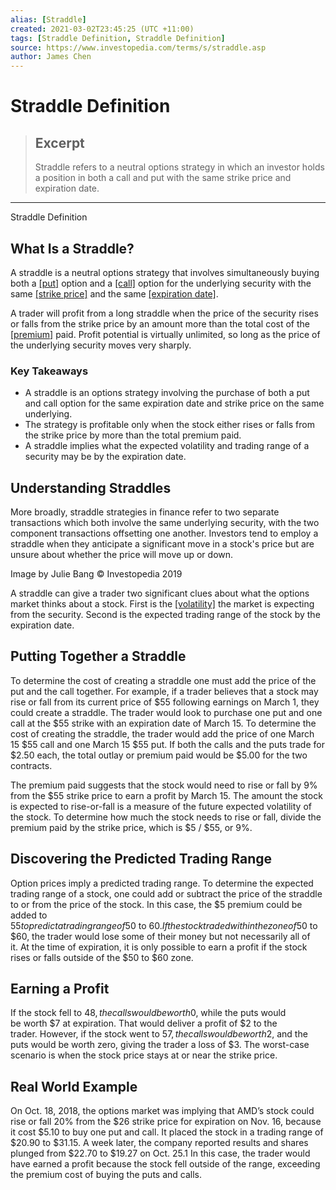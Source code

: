 ```yaml
---
alias: [Straddle]
created: 2021-03-02T23:45:25 (UTC +11:00)
tags: [Straddle Definition, Straddle Definition]
source: https://www.investopedia.com/terms/s/straddle.asp
author: James Chen
---
```


# Straddle Definition

> ## Excerpt
> Straddle refers to a neutral options strategy in which an investor holds a position in both a call and put with the same strike price and expiration date.

---

Straddle Definition
## What Is a Straddle?

A straddle is a neutral options strategy that involves simultaneously buying both a [[put]](https://www.investopedia.com/terms/p/putoption.asp) option and a [[call]](https://www.investopedia.com/terms/c/call.asp) option for the underlying security with the same [[strike price]](https://www.investopedia.com/terms/s/strikeprice.asp) and the same [[expiration date]](https://www.investopedia.com/terms/e/expiration-date.asp).

A trader will profit from a long straddle when the price of the security rises or falls from the strike price by an amount more than the total cost of the [[premium]](https://www.investopedia.com/terms/p/premium.asp) paid. Profit potential is virtually unlimited, so long as the price of the underlying security moves very sharply.

### Key Takeaways

-   A straddle is an options strategy involving the purchase of both a put and call option for the same expiration date and strike price on the same underlying.
-   The strategy is profitable only when the stock either rises or falls from the strike price by more than the total premium paid.
-   A straddle implies what the expected volatility and trading range of a security may be by the expiration date.

## Understanding Straddles

More broadly, straddle strategies in finance refer to two separate transactions which both involve the same underlying security, with the two component transactions offsetting one another. Investors tend to employ a straddle when they anticipate a significant move in a stock's price but are unsure about whether the price will move up or down.

Image by Julie Bang © Investopedia 2019 

A straddle can give a trader two significant clues about what the options market thinks about a stock. First is the [[volatility]](https://www.investopedia.com/terms/v/volatility.asp) the market is expecting from the security. Second is the expected trading range of the stock by the expiration date.

## Putting Together a Straddle

To determine the cost of creating a straddle one must add the price of the put and the call together. For example, if a trader believes that a stock may rise or fall from its current price of $55 following earnings on March 1, they could create a straddle. The trader would look to purchase one put and one call at the $55 strike with an expiration date of March 15. To determine the cost of creating the straddle, the trader would add the price of one March 15 $55 call and one March 15 $55 put. If both the calls and the puts trade for $2.50 each, the total outlay or premium paid would be $5.00 for the two contracts.

The premium paid suggests that the stock would need to rise or fall by 9% from the $55 strike price to earn a profit by March 15. The amount the stock is expected to rise-or-fall is a measure of the future expected volatility of the stock. To determine how much the stock needs to rise or fall, divide the premium paid by the strike price, which is $5 / $55, or 9%.

## Discovering the Predicted Trading Range

Option prices imply a predicted trading range. To determine the expected trading range of a stock, one could add or subtract the price of the straddle to or from the price of the stock. In this case, the $5 premium could be added to $55 to predict a trading range of $50 to $60. If the stock traded within the zone of $50 to $60, the trader would lose some of their money but not necessarily all of it. At the time of expiration, it is only possible to earn a profit if the stock rises or falls outside of the $50 to $60 zone.

## Earning a Profit

If the stock fell to $48, the calls would be worth $0, while the puts would be worth $7 at expiration. That would deliver a profit of $2 to the trader. However, if the stock went to $57, the calls would be worth $2, and the puts would be worth zero, giving the trader a loss of $3. The worst-case scenario is when the stock price stays at or near the strike price.

## Real World Example

On Oct. 18, 2018, the options market was implying that AMD’s stock could rise or fall 20% from the $26 strike price for expiration on Nov. 16, because it cost $5.10 to buy one put and call. It placed the stock in a trading range of $20.90 to $31.15. A week later, the company reported results and shares plunged from $22.70 to $19.27 on Oct. 25.1 In this case, the trader would have earned a profit because the stock fell outside of the range, exceeding the premium cost of buying the puts and calls.

